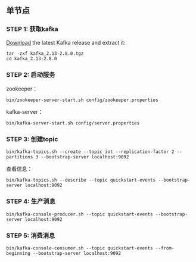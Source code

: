 ## 单节点

### STEP 1: 获取kafka

[Download](https://www.apache.org/dyn/closer.cgi?path=/kafka/2.8.0/kafka_2.13-2.8.0.tgz) the latest Kafka release and extract it:

```shell
tar -zxf kafka_2.13-2.8.0.tgz
cd kafka_2.13-2.8.0
```



### STEP 2: 启动服务

zookeeper：

```shell
bin/zookeeper-server-start.sh config/zookeeper.properties
```

kafka-server：

```shell
bin/kafka-server-start.sh config/server.properties
```



### STEP 3: 创建topic

```shell
bin/kafka-topics.sh --create --topic iot --replication-factor 2 --partitions 3 --bootstrap-server localhost:9092
```

查看信息：

```shell
bin/kafka-topics.sh --describe --topic quickstart-events --bootstrap-server localhost:9092
```



### STEP 4: 生产消息

```shell
bin/kafka-console-producer.sh --topic quickstart-events --bootstrap-server localhost:9092
```



### STEP 5: 消费消息

```shell
bin/kafka-console-consumer.sh --topic quickstart-events --from-beginning --bootstrap-server localhost:9092
```

